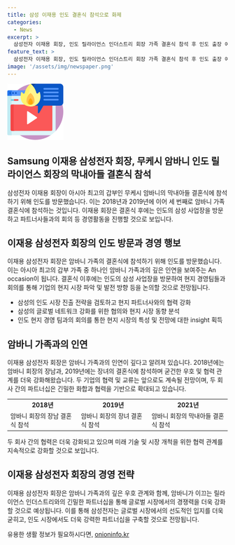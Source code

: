 ```yaml
---
title: 삼성 이재용 인도 결혼식 참석으로 화제
categories:
  - News
excerpt: >
  삼성전자 이재용 회장, 인도 릴라이언스 인더스트리 회장 가족 결혼식 참석 후 인도 출장 예정. 이들은 지난 몇 년간 친분을 다지며 관계를 유지해왔으며, 이번 결혼식을 통해 더욱 교류를 증진시킬 예정. 이후에는 인도 사업장 방문 및 파트너사 회동 등 경영 활동 계획 중.
feature_text: >
  삼성전자 이재용 회장, 인도 릴라이언스 인더스트리 회장 가족 결혼식 참석 후 인도 출장 예정. 이들은 지난 몇 년간 친분을 다지며 관계를 유지해왔으며, 이번 결혼식을 통해 더욱 교류를 증진시킬 예정. 이후에는 인도 사업장 방문 및 파트너사 회동 등 경영 활동 계획 중.
image: '/assets/img/newspaper.png'
---
```


<p><img src="/assets/img/news.png" alt="rentncar 속보" /></p>

<h2>Samsung 이재용 삼성전자 회장, 무케시 암바니 인도 릴라이언스 회장의 막내아들 결혼식 참석</h2>

<p data-ke-size="size16">삼성전자 이재용 회장이 아시아 최고의 갑부인 무케시 암바니의 막내아들 결혼식에 참석하기 위해 인도를 방문했습니다. 이는 2018년과 2019년에 이어 세 번째로 암바니 가족 결혼식에 참석하는 것입니다. 이재용 회장은 결혼식 후에는 인도의 삼성 사업장을 방문하고 파트너사들과의 회의 등 경영활동을 진행할 것으로 보입니다.</p>

<h2>이재용 삼성전자 회장의 인도 방문과 경영 행보</h2>

<p data-ke-size="size16">이재용 삼성전자 회장은 암바니 가족의 결혼식에 참석하기 위해 인도를 방문했습니다. 이는 아시아 최고의 갑부 가족 중 하나인 암바니 가족과의 깊은 인연을 보여주는 An occasion이 됩니다. 결혼식 이후에는 인도의 삼성 사업장을 방문하여 현지 경영팀들과 회의를 통해 기업의 현지 시장 파악 및 발전 방향 등을 논의할 것으로 전망됩니다.</p>

<ul>
  <li>삼성의 인도 시장 진출 전략을 검토하고 현지 파트너사와의 협력 강화</li>
  <li>삼성의 글로벌 네트워크 강화를 위한 협의와 현지 시장 동향 분석</li>
  <li>인도 현지 경영 팀과의 회의를 통한 현지 시장의 특성 및 전망에 대한 insight 획득</li>
</ul>

<h2>암바니 가족과의 인연</h2>

<p data-ke-size="size16">이재용 삼성전자 회장은 암바니 가족과의 인연이 깊다고 알려져 있습니다. 2018년에는 암바니 회장의 장남과, 2019년에는 장녀의 결혼식에 참석하며 굳건한 우호 및 협력 관계를 더욱 강화해왔습니다. 두 기업의 협력 및 교류는 앞으로도 계속될 전망이며, 두 회사 간의 파트너십은 긴밀한 화합과 협력을 기반으로 확대되고 있습니다.</p>

<table>
  <tr>
    <td style="text-align: center; height: 17px;"><b>2018년</b></td>
    <td style="text-align: center; height: 17px;"><b>2019년</b></td>
    <td style="text-align: center; height: 17px;"><b>2021년</b></td>
  </tr>
  <tr>
    <td>암바니 회장의 장남 결혼식 참석</td>
    <td>암바니 회장의 장녀 결혼식 참석</td>
    <td>암바니 회장의 막내아들 결혼식 참석</td>
  </tr>
</table>

<p data-ke-size="size16">두 회사 간의 협력은 더욱 강화되고 있으며 미래 기술 및 시장 개척을 위한 협력 관계를 지속적으로 강화할 것으로 보입니다.</p>

<h2>이재용 삼성전자 회장의 경영 전략</h2>

<p data-ke-size="size16">이재용 삼성전자 회장은 암바니 가족과의 깊은 우호 관계와 함께, 암바니가 이끄는 릴라이언스 인더스트리와의 긴밀한 파트너십을 통해 글로벌 시장에서의 경쟁력을 더욱 강화할 것으로 예상됩니다. 이를 통해 삼성전자는 글로벌 시장에서의 선도적인 입지를 더욱 굳히고, 인도 시장에서도 더욱 강력한 파트너십을 구축할 것으로 전망됩니다.</p>
유용한 생활 정보가 필요하시다면, <a href="https://onioninfo.kr" rel="dofollow">onioninfo.kr</a>


